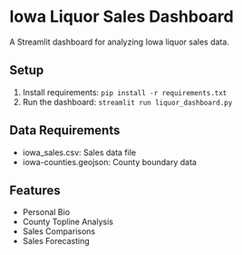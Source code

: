 # Iowa Liquor Sales Dashboard

A Streamlit dashboard for analyzing Iowa liquor sales data.

## Setup
1. Install requirements:
   ```pip install -r requirements.txt```
2. Run the dashboard:
   ```streamlit run liquor_dashboard.py```

## Data Requirements
- iowa_sales.csv: Sales data file
- iowa-counties.geojson: County boundary data

## Features
- Personal Bio
- County Topline Analysis
- Sales Comparisons
- Sales Forecasting
